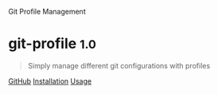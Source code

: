 Git Profile Management

# git-profile <small>1.0</small>

> Simply manage different git configurations with profiles

[GitHub](https://www.github.com/jazzschmidt/git-profile)
[Installation](#Installation)
[Usage](#Usage)
